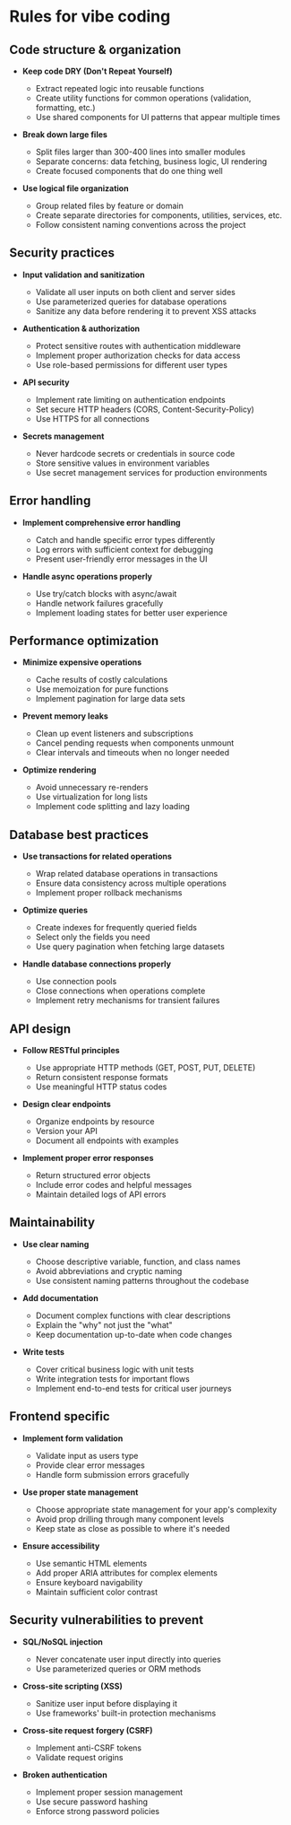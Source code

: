 # Rules for vibe coding

## Code structure & organization

- **Keep code DRY (Don't Repeat Yourself)**
  - Extract repeated logic into reusable functions
  - Create utility functions for common operations (validation, formatting, etc.)
  - Use shared components for UI patterns that appear multiple times

- **Break down large files**
  - Split files larger than 300-400 lines into smaller modules
  - Separate concerns: data fetching, business logic, UI rendering
  - Create focused components that do one thing well

- **Use logical file organization**
  - Group related files by feature or domain
  - Create separate directories for components, utilities, services, etc.
  - Follow consistent naming conventions across the project

## Security practices

- **Input validation and sanitization**
  - Validate all user inputs on both client and server sides
  - Use parameterized queries for database operations
  - Sanitize any data before rendering it to prevent XSS attacks

- **Authentication & authorization**
  - Protect sensitive routes with authentication middleware
  - Implement proper authorization checks for data access
  - Use role-based permissions for different user types

- **API security**
  - Implement rate limiting on authentication endpoints
  - Set secure HTTP headers (CORS, Content-Security-Policy)
  - Use HTTPS for all connections

- **Secrets management**
  - Never hardcode secrets or credentials in source code
  - Store sensitive values in environment variables
  - Use secret management services for production environments

## Error handling

- **Implement comprehensive error handling**
  - Catch and handle specific error types differently
  - Log errors with sufficient context for debugging
  - Present user-friendly error messages in the UI

- **Handle async operations properly**
  - Use try/catch blocks with async/await
  - Handle network failures gracefully
  - Implement loading states for better user experience

## Performance optimization

- **Minimize expensive operations**
  - Cache results of costly calculations
  - Use memoization for pure functions
  - Implement pagination for large data sets

- **Prevent memory leaks**
  - Clean up event listeners and subscriptions
  - Cancel pending requests when components unmount
  - Clear intervals and timeouts when no longer needed

- **Optimize rendering**
  - Avoid unnecessary re-renders
  - Use virtualization for long lists
  - Implement code splitting and lazy loading

## Database best practices

- **Use transactions for related operations**
  - Wrap related database operations in transactions
  - Ensure data consistency across multiple operations
  - Implement proper rollback mechanisms

- **Optimize queries**
  - Create indexes for frequently queried fields
  - Select only the fields you need
  - Use query pagination when fetching large datasets

- **Handle database connections properly**
  - Use connection pools
  - Close connections when operations complete
  - Implement retry mechanisms for transient failures

## API design

- **Follow RESTful principles**
  - Use appropriate HTTP methods (GET, POST, PUT, DELETE)
  - Return consistent response formats
  - Use meaningful HTTP status codes

- **Design clear endpoints**
  - Organize endpoints by resource
  - Version your API
  - Document all endpoints with examples

- **Implement proper error responses**
  - Return structured error objects
  - Include error codes and helpful messages
  - Maintain detailed logs of API errors

## Maintainability

- **Use clear naming**
  - Choose descriptive variable, function, and class names
  - Avoid abbreviations and cryptic naming
  - Use consistent naming patterns throughout the codebase

- **Add documentation**
  - Document complex functions with clear descriptions
  - Explain the "why" not just the "what"
  - Keep documentation up-to-date when code changes

- **Write tests**
  - Cover critical business logic with unit tests
  - Write integration tests for important flows
  - Implement end-to-end tests for critical user journeys

## Frontend specific

- **Implement form validation**
  - Validate input as users type
  - Provide clear error messages
  - Handle form submission errors gracefully

- **Use proper state management**
  - Choose appropriate state management for your app's complexity
  - Avoid prop drilling through many component levels
  - Keep state as close as possible to where it's needed

- **Ensure accessibility**
  - Use semantic HTML elements
  - Add proper ARIA attributes for complex elements
  - Ensure keyboard navigability
  - Maintain sufficient color contrast

## Security vulnerabilities to prevent

- **SQL/NoSQL injection**
  - Never concatenate user input directly into queries
  - Use parameterized queries or ORM methods

- **Cross-site scripting (XSS)**
  - Sanitize user input before displaying it
  - Use frameworks' built-in protection mechanisms

- **Cross-site request forgery (CSRF)**
  - Implement anti-CSRF tokens
  - Validate request origins

- **Broken authentication**
  - Implement proper session management
  - Use secure password hashing
  - Enforce strong password policies